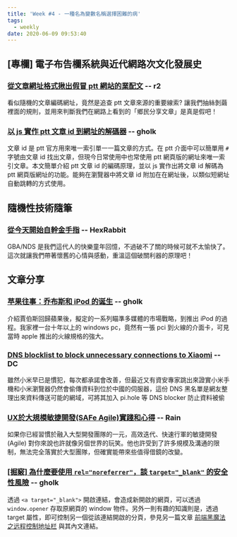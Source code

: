 ```yaml
---
title: 'Week #4 - 一種名為變數名稱選擇困難的病'
tags:
  - weekly
date: 2020-06-09 09:53:40
---
```


## [專欄] 電子布告欄系統與近代網路次文化發展史
### [從文章網址格式揪出假冒 ptt 網站的業配文](https://www.ptt.cc/bbs/PttNewhand/M.1587818778.A.1E7.html) -- r2
看似隨機的文章編碼網址，竟然是追查 ptt 文章來源的重要線索? 讓我們抽絲剝繭裡面的規則，並用來判斷我們在網路上看到的「鄉民分享文章」是真是假吧！

### [以 js 實作 ptt 文章 id 到網址的解碼器](http://gholk.github.io/ptt-article-id-decoder.html) -- gholk
文章 id 是 ptt 官方用來唯一索引單一一篇文章的方式。在 ptt 介面中可以簡單用 `#` 字號由文章 id 找出文章，但現今日常使用中也常使用 ptt 網頁版的網址來唯一索引文章。本文簡單介紹 ptt 文章 id 的編碼原理，並以 js 實作出將文章 id 解碼為 ptt 網頁版網址的功能。能夠在瀏覽器中將文章 id 附加在在網址後，以類似短網址自動跳轉的方式使用。

## 隨機性技術隨筆
### [從今天開始自幹金手指]() -- HexRabbit
GBA/NDS 是我們這代人的快樂童年回憶，不過破不了關的時候可就不太愉快了。
這次就讓我們帶著懷舊的心情與感動，重溫這個破關利器的原理吧！

## 文章分享

### [苹果往事：乔布斯和 iPod 的诞生](http://www.ruanyifeng.com/blog/2020/04/ipod-history.html) -- gholk
介紹賈伯斯回歸蘋果後，擬定的一系列瞄準多媒體的市場戰略，到推出 iPod 的過程。我家裡一台十年以上的 windows pc，竟然有一張 pci 到火線的介面卡，可見當時 apple 推出的火線規格的強大。

### [DNS blocklist to block unnecessary connections to Xiaomi](https://pastebin.com/KtY4RT6w) -- DC
雖然小米早已是慣犯，每次都承諾會改善，但最近又有資安專家跳出來證實小米手機和小米瀏覽器仍然會偷傳資料到位於中國的伺服器，這份 DNS 黑名單是網友整理出來資料傳送可能的網域，可將其加入 pi.hole 等 DNS blocker 防止資料被偷

### [UX於大規模敏捷開發(SAFe Agile)實踐和心得](https://medium.com/uxeastmeetswest/ux%E6%96%BC%E5%A4%A7%E8%A6%8F%E6%A8%A1%E6%95%8F%E6%8D%B7%E9%96%8B%E7%99%BC-safe-agile-%E5%AF%A6%E8%B8%90%E5%92%8C%E5%BF%83%E5%BE%97-78d2c9d52929) -- Rain
如果你已經習慣於融入大型開發團隊的一元，高效迭代、快速行軍的敏捷開發 (Agile) 對你來說也許就像另個世界的玩笑。他也許受到了許多規模及溝通的限制，無法完全落實於大型團隊，但確實能帶來些值得借鏡的改變。

### [[掘竅] 為什麼要使用 `rel="noreferrer"`，談 `target="_blank"` 的安全性風險](https://pjchender.blogspot.com/2020/05/relnoreferrer-targetblank.html) -- gholk
透過 `<a target="_blank">` 開啟連結，會造成新開啟的網頁，可以透過 `window.opener` 存取原網頁的 window 物件。另外一則有趣的知識則是，透過 target 屬性，即可控制另一個從該連結開啟的分頁，參見另一篇文章 [前端黑魔法之远程控制地址栏](https://www.leavesongs.com/PENETRATION/use-target-to-spoof-fishing.html) 與其內文連結。
